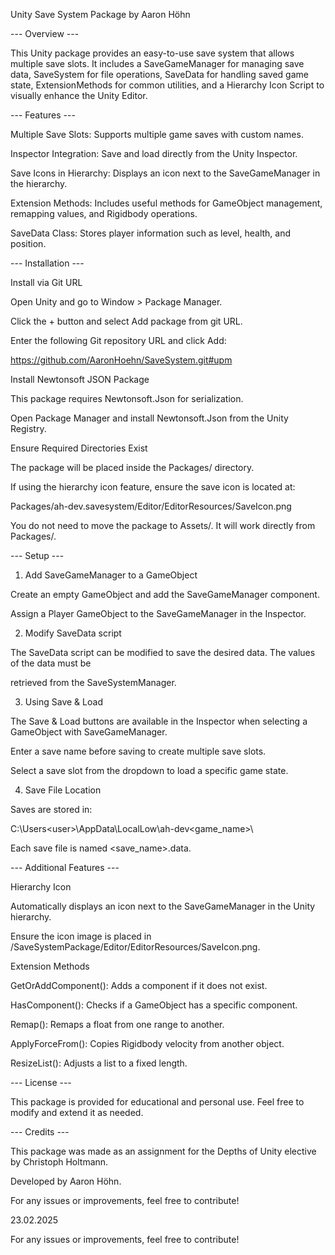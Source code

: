 Unity Save System Package by Aaron Höhn


--- Overview ---

This Unity package provides an easy-to-use save system that allows multiple save slots. 
It includes a SaveGameManager for managing save data, SaveSystem for file operations, SaveData for handling 
saved game state, ExtensionMethods for common utilities, and a Hierarchy Icon Script to visually enhance the Unity Editor.


--- Features ---

Multiple Save Slots: Supports multiple game saves with custom names.

Inspector Integration: Save and load directly from the Unity Inspector.

Save Icons in Hierarchy: Displays an icon next to the SaveGameManager in the hierarchy.

Extension Methods: Includes useful methods for GameObject management, remapping values, and Rigidbody operations.

SaveData Class: Stores player information such as level, health, and position. 


--- Installation ---

Install via Git URL

Open Unity and go to Window > Package Manager.

Click the + button and select Add package from git URL.

Enter the following Git repository URL and click Add:

https://github.com/AaronHoehn/SaveSystem.git#upm

Install Newtonsoft JSON Package

This package requires Newtonsoft.Json for serialization.

Open Package Manager and install Newtonsoft.Json from the Unity Registry.

Ensure Required Directories Exist

The package will be placed inside the Packages/ directory.

If using the hierarchy icon feature, ensure the save icon is located at:

Packages/ah-dev.savesystem/Editor/EditorResources/SaveIcon.png

You do not need to move the package to Assets/. It will work directly from Packages/.


--- Setup ---

1. Add SaveGameManager to a GameObject

Create an empty GameObject and add the SaveGameManager component.

Assign a Player GameObject to the SaveGameManager in the Inspector.

2. Modify SaveData script
 
The SaveData script can be modified to save the desired data. The values of the data must be 

retrieved from the SaveSystemManager.

3. Using Save & Load

The Save & Load buttons are available in the Inspector when selecting a GameObject with SaveGameManager.

Enter a save name before saving to create multiple save slots.

Select a save slot from the dropdown to load a specific game state.

4. Save File Location

Saves are stored in:

C:\Users\<user>\AppData\LocalLow\ah-dev\<game_name>\

Each save file is named <save_name>.data.



--- Additional Features ---

Hierarchy Icon

Automatically displays an icon next to the SaveGameManager in the Unity hierarchy.

Ensure the icon image is placed in /SaveSystemPackage/Editor/EditorResources/SaveIcon.png.

Extension Methods

GetOrAddComponent<T>(): Adds a component if it does not exist.

HasComponent<T>(): Checks if a GameObject has a specific component.

Remap(): Remaps a float from one range to another.

ApplyForceFrom(): Copies Rigidbody velocity from another object.

ResizeList<T>(): Adjusts a list to a fixed length.


--- License ---

This package is provided for educational and personal use. Feel free to modify and extend it as needed.


--- Credits ---

This package was made as an assignment for the Depths of Unity elective by Christoph Holtmann.

Developed by Aaron Höhn.

For any issues or improvements, feel free to contribute!

23.02.2025

For any issues or improvements, feel free to contribute!